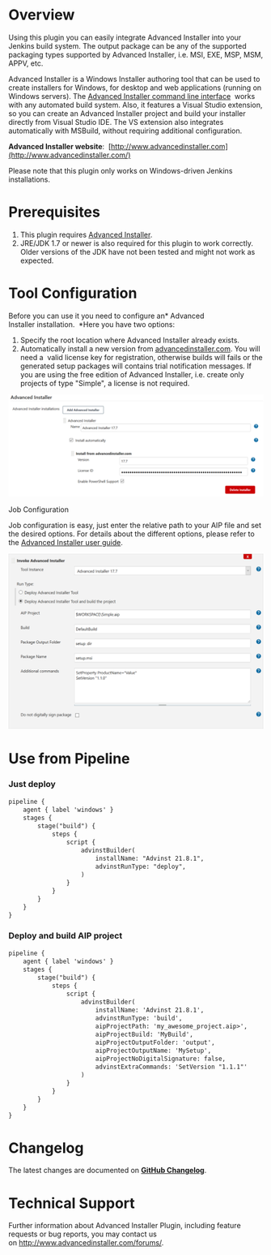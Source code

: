 # Overview

Using this plugin you can easily integrate Advanced Installer into your
Jenkins build system. The output package can be any of the supported
packaging types supported by Advanced Installer, i.e. MSI, EXE, MSP,
MSM, APPV, etc. 

Advanced Installer is a Windows Installer authoring tool that can be
used to create installers for Windows, for desktop and web applications
(running on Windows servers). The [Advanced Installer command line
interface](http://www.advancedinstaller.com/user-guide/command-line.html)
 works with any automated build system. Also, it features a Visual
Studio extension, so you can create an Advanced Installer project and
build your installer directly from Visual Studio IDE. The VS extension
also integrates automatically with MSBuild, without requiring additional
configuration.

**Advanced Installer website**:
 [http://www.advancedinstaller.com](http://www.advancedinstaller.com/)

Please note that this plugin only works on Windows-driven Jenkins
installations.

# Prerequisites

1.  This plugin requires [Advanced
    Installer](https://www.advancedinstaller.com/). 
2.  JRE/JDK 1.7 or newer is also required for this plugin to work
    correctly. Older versions of the JDK have not been tested and might
    not work as expected.

# Tool Configuration

Before you can use it you need to configure an* Advanced
Installer installation.  *Here you have two options:

1.  Specify the root location where Advanced Installer already exists.
2.  Automatically install a new version
    from [advancedinstaller.com](https://www.advancedinstaller.com/version-history.html).
    You will need a  valid license key for registration, otherwise
    builds will fails or the generated setup packages will contains
    trial notification messages. If you are using the free edition of
    Advanced Installer, i.e. create only projects of type "Simple", a
    license is not required.

![Configure glocal tool](images/tool-config.png)

Job Configuration

Job configuration is easy, just enter the relative path to your AIP file
and set the desired options. For details about the different options,
please refer to the [Advanced Installer user
guide](http://www.advancedinstaller.com/user-guide/introduction.html).

![Configure pipeline](images/build-config.png)

# Use from Pipeline

### Just deploy

```
pipeline {
    agent { label 'windows' }
    stages {
        stage("build") {
            steps {
                script {
                    advinstBuilder(
                        installName: "Advinst 21.8.1",
                        advinstRunType: "deploy",
                    )
                }
            }
        }
    }
}
```
### Deploy and build AIP project

```
pipeline {
    agent { label 'windows' }
    stages {
        stage("build") {
            steps {
                script {
                    advinstBuilder(
                        installName: 'Advinst 21.8.1',
                        advinstRunType: 'build',
                        aipProjectPath: 'my_awesome_project.aip>',
                        aipProjectBuild: 'MyBuild',
                        aipProjectOutputFolder: 'output',
                        aipProjectOutputName: 'MySetup',
                        aipProjectNoDigitalSignature: false,
                        advinstExtraCommands: 'SetVersion "1.1.1"'
                    )
                }
            }
        }
    }
}
```
# **Changelog**

The latest changes are documented on **[GitHub
Changelog](https://github.com/jenkinsci/advanced-installer-msi-builder-plugin/blob/master/CHANGELOG.md)**.

# Technical Support

Further information about Advanced Installer Plugin, including feature
requests or bug reports, you may contact us
on <http://www.advancedinstaller.com/forums/>.

 
